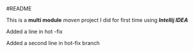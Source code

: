 #README

This is a **multi module** *maven* project I did for first time using ***Intellij IDEA***

Added a line in hot -fix



Added a second line in hot-fix branch